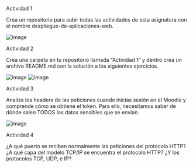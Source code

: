 Actividad 1

Crea un repositorio para subir todas las actividades de esta asignatura con el
nombre despliegue-de-aplicaciones-web.


![image](https://github.com/StefanoNegroni/despliegue-de-aplicaciones-web/assets/144775884/01ccdf68-b73d-402c-a5ae-576b73473de6)


Actividad 2

Crea una carpeta en tu repositorio llamada “Actividad 1” y dentro crea un archivo
README.md con la solución a los siguientes ejercicios.

![image](https://github.com/StefanoNegroni/despliegue-de-aplicaciones-web/assets/144775884/858ae90b-fb6b-4a48-b5eb-45dbfea9d79b)
![image](https://github.com/StefanoNegroni/despliegue-de-aplicaciones-web/assets/144775884/7823023e-3709-4282-8e2e-13885b1e2ca1)


Actividad 3

Analiza los headers de las peticiones cuando inicias sesión en el Moodle y comprende
cómo se obtiene el token. Para ello, necesitamos saber de dónde salen TODOS los
datos sensibles que se envían.

![image](https://github.com/StefanoNegroni/despliegue-de-aplicaciones-web/assets/144775884/8395f6e7-640a-4586-a716-a686504176ec)



Actividad 4

¿A qué puerto se reciben normalmente las peticiones del protocolo HTTP? ¿A qué
capa del modelo TCP/IP se encuentra el protocolo HTTP? ¿Y los protocolos TCP,
UDP, e IP?
